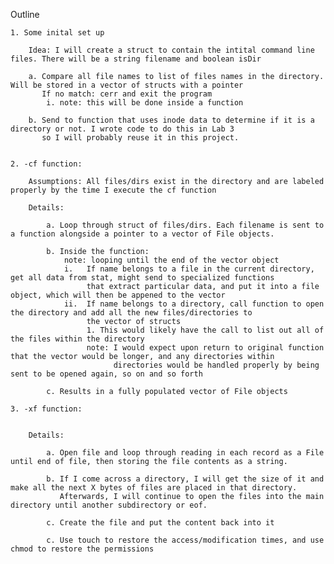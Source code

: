 Outline


    1. Some inital set up

        Idea: I will create a struct to contain the intital command line files. There will be a string filename and boolean isDir
 
        a. Compare all file names to list of files names in the directory. Will be stored in a vector of structs with a pointer
           If no match: cerr and exit the program
            i. note: this will be done inside a function 

        b. Send to function that uses inode data to determine if it is a directory or not. I wrote code to do this in Lab 3
           so I will probably reuse it in this project.  


    2. -cf function: 

        Assumptions: All files/dirs exist in the directory and are labeled properly by the time I execute the cf function
  
        Details: 

            a. Loop through struct of files/dirs. Each filename is sent to a function alongside a pointer to a vector of File objects. 

            b. Inside the function:
                note: looping until the end of the vector object 
                i.   If name belongs to a file in the current directory, get all data from stat, might send to specialized functions
                     that extract particular data, and put it into a file object, which will then be appened to the vector
                ii.  If name belongs to a directory, call function to open the directory and add all the new files/directories to
                     the vector of structs
                     1. This would likely have the call to list out all of the files within the directory
                     note: I would expect upon return to original function that the vector would be longer, and any directories within
                           directories would be handled properly by being sent to be opened again, so on and so forth

            c. Results in a fully populated vector of File objects 

    3. -xf function:


        Details:
        
            a. Open file and loop through reading in each record as a File until end of file, then storing the file contents as a string. 

            b. If I come across a directory, I will get the size of it and make all the next X bytes of files are placed in that directory.
               Afterwards, I will continue to open the files into the main directory until another subdirectory or eof. 

            c. Create the file and put the content back into it

            c. Use touch to restore the access/modification times, and use chmod to restore the permissions    

             


 




